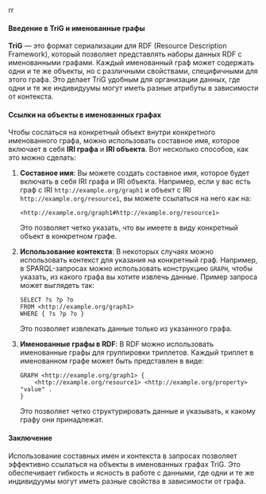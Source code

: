 rr

#### Введение в TriG и именованные графы

**TriG** — это формат сериализации для RDF (Resource Description Framework), который позволяет представлять наборы данных RDF с именованными графами. Каждый именованный граф может содержать одни и те же объекты, но с различными свойствами, специфичными для этого графа. Это делает TriG удобным для организации данных, где одни и те же индивидуумы могут иметь разные атрибуты в зависимости от контекста.

#### Ссылки на объекты в именованных графах

Чтобы сослаться на конкретный объект внутри конкретного именованного графа, можно использовать составное имя, которое включает в себя **IRI графа** и **IRI объекта**. Вот несколько способов, как это можно сделать:

1. **Составное имя**:
   Вы можете создать составное имя, которое будет включать в себя IRI графа и IRI объекта. Например, если у вас есть граф с IRI `http://example.org/graph1` и объект с IRI `http://example.org/resource1`, вы можете ссылаться на него как на:
   ```
   <http://example.org/graph1#http://example.org/resource1>
   ```
   Это позволяет четко указать, что вы имеете в виду конкретный объект в конкретном графе.

2. **Использование контекста**:
   В некоторых случаях можно использовать контекст для указания на конкретный граф. Например, в SPARQL-запросах можно использовать конструкцию `GRAPH`, чтобы указать, из какого графа вы хотите извлечь данные. Пример запроса может выглядеть так:
   ```sparql
   SELECT ?s ?p ?o
   FROM <http://example.org/graph1>
   WHERE { ?s ?p ?o }
   ```
   Это позволяет извлекать данные только из указанного графа.

3. **Именованные графы в RDF**:
   В RDF можно использовать именованные графы для группировки триплетов. Каждый триплет в именованном графе может быть представлен в виде:
   ```
   GRAPH <http://example.org/graph1> {
       <http://example.org/resource1> <http://example.org/property> "value" .
   }
   ```
   Это позволяет четко структурировать данные и указывать, к какому графу они принадлежат.

#### Заключение

Использование составных имен и контекста в запросах позволяет эффективно ссылаться на объекты в именованных графах TriG. Это обеспечивает гибкость и ясность в работе с данными, где одни и те же индивидуумы могут иметь разные свойства в зависимости от графа.
